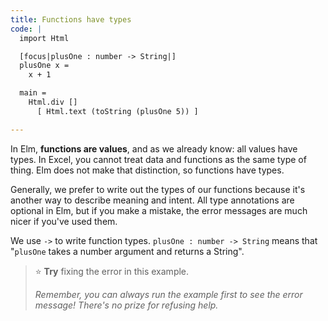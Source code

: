 ```yaml
---
title: Functions have types
code: |
  import Html

  [focus|plusOne : number -> String|]
  plusOne x =
    x + 1

  main =
    Html.div []
      [ Html.text (toString (plusOne 5)) ]

---
```


In Elm, **functions are values**, and as we already know: all values have types.
In Excel, you cannot treat data and functions as the same type of thing.
Elm does not make that distinction, so functions have types.

Generally, we prefer to write out the types of our functions
because it's another way to describe meaning and intent.
All type annotations are optional in Elm,
but if you make a mistake, the error messages are much nicer if you've used them.

We use `->` to write function types.
`plusOne : number -> String` means that "`plusOne` takes a number argument
and returns a String".

> ⭐️ **Try** fixing the error in this example.
>
>  _Remember, you can always run the example first to see the error message!
>  There's no prize for refusing help._
